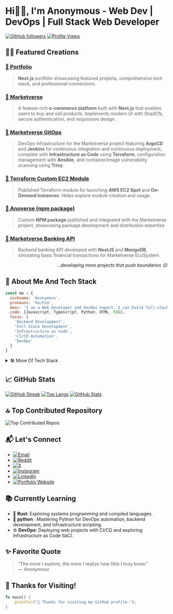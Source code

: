 # Hi👋🏻, I'm Anonymous - Web Dev | DevOps | Full Stack Web Developer

[![GitHub followers](https://img.shields.io/github/followers/iamanonymous419?label=Follow&style=social)](https://github.com/iamanonymous419)
[![Profile Views](https://visitcountpro.netlify.app/api?id=iamanonymous419&pretty=true)](https://github.com/iamanonymous419)

##  👨‍💻 Featured Creations

### [🔗 Portfolio](https://portfolio-pink-sigma-72.vercel.app)  
> **Next.js** portfolio showcasing featured projects, comprehensive tech stack, and professional connections.

### [🔗 Marketverse](https://marketverse-phi.vercel.app)  
> A feature-rich **e-commerce platform** built with **Next.js** that enables users to buy and sell products. Implements modern UI with ShadCN, secure authentication, and responsive design.

### [🔗 Marketverse GitOps](https://github.com/iamanonymous419/marketverse-gitops)  
> DevOps infrastructure for the Marketverse project featuring **ArgoCD** and **Jenkins** for continuous integration and continuous deployment, complete with **Infrastructure as Code** using **Terraform**, configuration management with **Ansible**, and container/image vulnerability scanning using **Trivy**.  

### [🔗 Terraform Custom EC2 Module](https://registry.terraform.io/modules/iamanonymous419/ec2-module/aws/latest)  
> Published Terraform module for launching **AWS EC2 Spot** and **On-Demand Instances**. Helps explore module creation and usage.

### [🔗 Anoverse (npm package)](https://www.npmjs.com/package/anoverse)  
> Custom **NPM package** published and integrated with the Marketverse project, showcasing package development and distribution expertise.

### [🔗 Marketverse Banking API](https://github.com/iamanonymous419/marketverse-banking)  
> Backend banking API developed with **NestJS** and **MongoDB**, simulating basic financial transactions for Marketverse EcoSystem.

<p align="right"><i> ...developing more projects that push boundaries 😉 </i></p>

## 🧰 About Me And Tech Stack

```javascript
const me = {
  nickname: 'Anonymous', 
  pronouns: 'he/him',
  desc: 'I am a Web Developer and DevOps expert. I can build full-stack projects from scratch and deploy them to production.',
  code: [Javascript, Typescript, Python, HTML, CSS],
  focus: [
    'Backend Development', 
    'Full Stack Development', 
    'Infrastructure as Code', 
    'CI/CD Automation', 
    'DevOps'
  ]
}
```

<details>
<summary>🛠️ More Of Tech Stack </summary>

## 🌐 Web Development

### 🧑‍ **Frontend**
[![React](https://img.shields.io/badge/React-20232A?style=flat&logo=react&logoColor=61DAFB)](https://reactjs.org/)
[![JavaScript](https://img.shields.io/badge/JavaScript-F7DF1E?style=flat&logo=javascript&logoColor=black)](https://developer.mozilla.org/en-US/docs/Web/JavaScript)
[![TypeScript](https://img.shields.io/badge/TypeScript-3178C6?style=flat&logo=typescript&logoColor=white)](https://www.typescriptlang.org/)
[![ShadCN](https://img.shields.io/badge/Shadcn_UI-black?style=flat&logo=tailwindcss&logoColor=white)](https://ui.shadcn.com/)
[![React Hook Form](https://img.shields.io/badge/React_Hook_Form-EC5990?style=flat&logo=reacthookform&logoColor=white)](https://react-hook-form.com/)
[![Redux](https://img.shields.io/badge/Redux-764ABC?style=flat&logo=redux&logoColor=white)](https://redux.js.org/)
[![RTK Query](https://img.shields.io/badge/RTK_Query-764ABC?style=flat&logo=redux&logoColor=white)](https://redux-toolkit.js.org/rtk-query/overview)
[![TanStack Query](https://img.shields.io/badge/TanStack_Query-FF4154?style=flat&logo=react-query&logoColor=white)](https://tanstack.com/query)
[![React Router](https://img.shields.io/badge/React_Router-CA4245?style=flat&logo=react-router&logoColor=white)](https://reactrouter.com/)

### 🎨 **Styling**
[![CSS3](https://img.shields.io/badge/CSS3-1572B6?style=flat&logo=css3&logoColor=white)](https://developer.mozilla.org/en-US/docs/Web/CSS)
[![Tailwind CSS](https://img.shields.io/badge/Tailwind_CSS-38B2AC?style=flat&logo=tailwind-css&logoColor=white)](https://tailwindcss.com/)
[![SCSS](https://img.shields.io/badge/SCSS-CC6699?style=flat&logo=sass&logoColor=white)](https://sass-lang.com/)

### 🧠 **Backend**
[![Node.js](https://img.shields.io/badge/Node.js-43853D?style=flat&logo=node.js&logoColor=white)](https://nodejs.org/)
[![Python](https://img.shields.io/badge/Python-3776AB?style=flat&logo=python&logoColor=white)](https://www.python.org/)
[![Express.js](https://img.shields.io/badge/Express.js-000000?style=flat&logo=express&logoColor=white)](https://expressjs.com/)
[![NestJS](https://img.shields.io/badge/NestJS-E0234E?style=flat&logo=nestjs&logoColor=white)](https://nestjs.com/)
[![Prisma](https://img.shields.io/badge/Prisma-2D3748?style=flat&logo=prisma&logoColor=white)](https://www.prisma.io/)
[![Drizzle ORM](https://img.shields.io/badge/Drizzle_ORM-000000?style=flat&logoColor=white)](https://orm.drizzle.team/)
[![JWT](https://img.shields.io/badge/JWT-000000?style=flat&logo=jsonwebtokens&logoColor=white)](https://jwt.io/)

### 📦 **Package Manager**
[![NPM](https://img.shields.io/badge/-NPM-000?style=for-the-badge&logo=npm)](https://www.npmjs.com/)
[![Yarn](https://img.shields.io/badge/-yarn-000?style=for-the-badge&logo=yarn)](https://yarnpkg.com/)
[![pnpm](https://img.shields.io/badge/pnpm-222222?style=for-the-badge&logo=pnpm&logoColor=yellow)](https://pnpm.io/)
[![Bun](https://img.shields.io/badge/Bun-000000?style=for-the-badge&logo=bun&logoColor=white)](https://bun.sh/)

### 🗄️ **Databases**
[![PostgreSQL](https://img.shields.io/badge/PostgreSQL-4169E1?style=flat&logo=postgresql&logoColor=white)](https://www.postgresql.org/)
[![MongoDB](https://img.shields.io/badge/MongoDB-4EA94B?style=flat&logo=mongodb&logoColor=white)](https://www.mongodb.com/)
[![MySQL](https://img.shields.io/badge/MySQL-4479A1?style=flat&logo=mysql&logoColor=white)](https://www.mysql.com/)

### 🧰 **Others**
[![Next.js](https://img.shields.io/badge/Next.js-000000?style=flat&logo=next.js&logoColor=white)](https://nextjs.org/)
[![GraphQL](https://img.shields.io/badge/GraphQL-E10098?style=flat&logo=graphql&logoColor=white)](https://graphql.org/)
[![Cloudinary](https://img.shields.io/badge/Cloudinary-3448C5?style=flat&logo=cloudinary&logoColor=white)](https://cloudinary.com/)

## ⚙️ DevOps

### 🖥️ **Operating System**
[![Linux](https://img.shields.io/badge/Linux-FCC624?style=flat&logo=linux&logoColor=black)](https://www.linux.org/)

### 📊 **Monitoring**
[![Prometheus](https://img.shields.io/badge/Prometheus-E6522C?style=flat&logo=prometheus&logoColor=white)](https://prometheus.io/)
[![Grafana](https://img.shields.io/badge/Grafana-F46800?style=flat&logo=grafana&logoColor=white)](https://grafana.com/)

### 🔄 **CI/CD**
[![Jenkins](https://img.shields.io/badge/Jenkins-D24939?style=flat&logo=jenkins&logoColor=white)](https://www.jenkins.io/)
[![ArgoCD](https://img.shields.io/badge/ArgoCD-F47560?style=flat&logo=argo&logoColor=white)](https://argoproj.github.io/cd/)

### 🔧 **Version Control**
[![Git](https://img.shields.io/badge/-Git-000?style=for-the-badge&logo=git)](https://git-scm.com/)
[![GitHub](https://img.shields.io/badge/-GitHub-000?style=for-the-badge&logo=github)](https://github.com/)

### 🪄 **Automation**
[![Bash](https://img.shields.io/badge/Bash-4EAA25?style=flat&logo=gnu-bash&logoColor=white)](https://www.gnu.org/software/bash/)

### ☸️ **Container Orchestration**
[![Kubernetes](https://img.shields.io/badge/Kubernetes-326CE5?style=flat&logo=kubernetes&logoColor=white)](https://kubernetes.io/)
[![minikube](https://img.shields.io/badge/minikube-2496ED?style=flat&logo=kubernetes&logoColor=white)](https://minikube.sigs.k8s.io/)
[![EKS](https://img.shields.io/badge/AWS_EKS-FF9900?style=flat&logo=amazon-eks&logoColor=white)](https://aws.amazon.com/eks/)

### 🐳 **Containerization**
[![Docker](https://img.shields.io/badge/Docker-2496ED?style=flat&logo=docker&logoColor=white)](https://www.docker.com/)

### 📜 **Infrastructure as Code (IaC)**
[![Terraform](https://img.shields.io/badge/Terraform-623CE4?style=flat&logo=terraform&logoColor=white)](https://www.terraform.io/)
[![Ansible](https://img.shields.io/badge/Ansible-EE0000?style=flat&logo=ansible&logoColor=white)](https://www.ansible.com/)

### ☁️ **Cloud**
[![AWS](https://img.shields.io/badge/AWS-232F3E?style=flat&logo=amazon-aws&logoColor=white)](https://aws.amazon.com/)
[![AWS EKS](https://img.shields.io/badge/AWS-EKS-orange?logo=amazon-aws&logoColor=white)](https://docs.aws.amazon.com/eks/)
[![AWS ECR](https://img.shields.io/badge/AWS-ECR-9cf?logo=amazon-aws&logoColor=white)](https://docs.aws.amazon.com/AmazonECR/)
[![AWS ECS](https://img.shields.io/badge/AWS-ECS-blue?logo=amazon-aws&logoColor=white)](https://docs.aws.amazon.com/AmazonECS/)
[![AWS IAM](https://img.shields.io/badge/AWS-IAM-yellow?logo=amazon-aws&logoColor=white)](https://docs.aws.amazon.com/IAM/)
[![AWS S3](https://img.shields.io/badge/AWS-S3-red?logo=amazon-aws&logoColor=white)](https://docs.aws.amazon.com/AmazonS3/)
[![AWS DynamoDB](https://img.shields.io/badge/AWS-DynamoDB-blueviolet?logo=amazon-aws&logoColor=white)](https://docs.aws.amazon.com/amazondynamodb/)
[![AWS RDS](https://img.shields.io/badge/AWS-RDS-success?logo=amazon-aws&logoColor=white)](https://docs.aws.amazon.com/AmazonRDS/)
[![AWS VPC](https://img.shields.io/badge/AWS-VPC-lightgrey?logo=amazon-aws&logoColor=white)](https://docs.aws.amazon.com/vpc/)
[![AWS EC2](https://img.shields.io/badge/AWS-EC2-brown?logo=amazon-aws&logoColor=white)](https://docs.aws.amazon.com/ec2/)

### 🔐 **Security Scanning**
[![Trivy](https://img.shields.io/badge/Trivy-0F172A?style=flat&logoColor=white)](https://github.com/aquasecurity/trivy)

## 📆 My Learning Journey

```markdown
🎯 Start of My Learning Journey
        |
        |——— 🌐 HTML (August 2023)
        |——— 🎨 CSS (November 2023)
        |——— 💻 JavaScript (December 2023)
        |——— 🗃️ Git & GitHub (January 2024)
        |——— ⚛️ React + 💨 Tailwind CSS (March 2024)
        |——— 💅 SCSS (April 2024)
        |——— 🟩 Node.js & 🚂 Express.js (June 2024)
        |——— 🍃 MongoDB & 🧱 NestJS (June 2024)
        |——— 🐬 MySQL & 🐘 PostgreSQL (July 2024)
        |——— 🧩 Prisma ORM (August 2024)
        |——— 🔥 Next.js (September 2024)
        |——— 🐳 Docker (October 2024)
        |——— ☸️ Kubernetes (December 2024)
        |——— 🐚 Bash Scripting & 🐧 Linux (January 2025)
        |——— 📦 Terraform & 🧰 Ansible (February 2025)
        |——— ☁️ AWS, ☸️ EKS, 🔍 Trivy, 🧪 Jenkins, 📊 Grafana, 📈 Prometheus, 🚀 ArgoCD, 🌿 Drizzle ORM – via Project MarketVerse (March 2025)
        |——— 🧠 AWS & its Services Deep Dive (April 2025)
        |——— 🐍 Python (May 2025)
        | 
📍 Present Day
```

</details>

## 📈 GitHub Stats

[![GitHub Streak](https://github-readme-streak-stats.herokuapp.com/?user=iamanonymous419&theme=dracula)](https://github.com/iamanonymous419)
[![Top Langs](https://github-readme-stats.vercel.app/api/top-langs/?username=iamanonymous419&layout=compact&theme=dracula)](https://github.com/iamanonymous419)
[![GitHub Stats](https://github-readme-stats.vercel.app/api?username=iamanonymous419&show_icons=true&theme=dracula)](https://github.com/iamanonymous419)

## 🔝 Top Contributed Repository

![Top Contributed Repos](https://github-contributor-stats.vercel.app/api?username=iamanonymous419&limit=5&theme=dracula&combine_all_yearly_contributions=true)

## 📬 Let's Connect
- [![Email](https://img.shields.io/badge/Gmail-D14836?style=flat&logo=gmail&logoColor=white)](https://mail.google.com/mail/?view=cm&fs=1&to=anonymous292009@gmail.com)
- [![Reddit](https://img.shields.io/badge/Reddit-FF4500?style=flat&logo=reddit&logoColor=white)](https://www.reddit.com/u/Anonymous292009)
- [![X](https://img.shields.io/badge/X-000000?style=flat&logo=x&logoColor=white)](https://x.com/Anonymous292009)
- [![Instagram](https://img.shields.io/badge/Instagram-E4405F?style=flat&logo=instagram&logoColor=white)](https://www.instagram.com/anonymous22009)
- [![LinkedIn](https://img.shields.io/badge/LinkedIn-0A66C2?style=flat&logo=linkedin&logoColor=white)](https://www.linkedin.com/in/debbag2009)
- [![Portfolio Website](https://img.shields.io/badge/Portfolio-000000?style=flat&logo=firefox&logoColor=white)](https://portfolio-pink-sigma-72.vercel.app)

## 📚 Currently Learning
- 🦀 **Rust**: Exploring systems programming and compiled languages.
- 🐍 **python** : Mastering Python for DevOps automation, backend development, and infrastructure scripting.
- ⚙️ **DevOps**: Deploying web projects with CI/CD and exploring Infrastructure as Code (IaC).

## ✨ Favorite Quote

> "The more I explore, the more I realize how little I truly know."   
> — *Anonymous*

## 🦀 Thanks for Visiting!

```rust
fn main() {
    println!("🦀 Thanks for visiting my GitHub profile.");
}
```
